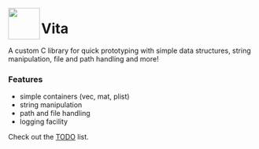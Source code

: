<img src="imgs/icon8-v-100.png" width="64" height="64" align="left"></img>
# Vita

A custom C library for quick prototyping with simple data structures, string manipulation, file and path handling and more!

### Features
* simple containers (vec, mat, plist)
* string manipulation
* path and file handling
* logging facility

Check out the [TODO](https://trello.com/b/MFeDGO8u/vita-c-library) list.


